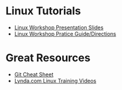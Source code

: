 # Linux Tutorials

- [Linux Workshop Presentation Slides](https://github.com/uwmadisonieee/Tutorials/blob/master/Linux/Linux_101.pdf)
- [Linux Workshop Pratice Guide/Directions](https://github.com/uwmadisonieee/Tutorials/blob/master/Linux/Workshop_Guide.md)

# Great Resources
- [Git Cheat Sheet](https://github.com/uwmadisonieee/Tutorials/blob/master/Git%20and%20Github/Linux%20Cheat%20Sheet.pdf)
- [Lynda.com Linux Training Videos](https://www.lynda.com/Linux-training-tutorials/1277-0.html)
